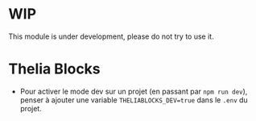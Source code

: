# WIP

This module is under development, please do not try to use it.

# Thelia Blocks

- Pour activer le mode dev sur un projet (en passant par `npm run dev`), penser à ajouter une variable `THELIABLOCKS_DEV=true` dans le `.env` du projet.
